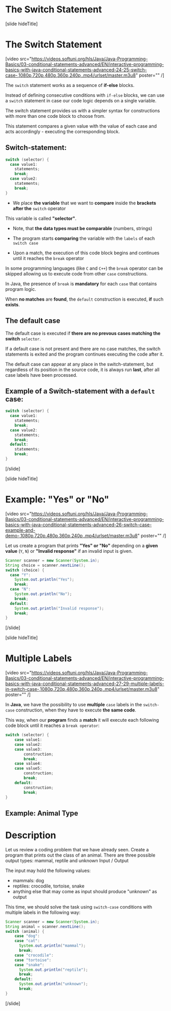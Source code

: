# The Switch Statement
[slide hideTitle]
# The Switch Statement

[video src="https://videos.softuni.org/hls/Java/Java-Programming-Basics/03-conditional-statements-advanced/EN/interactive-programming-basics-with-java-conditional-statements-advanced-24-25-switch-case-,1080p,720p,480p,360p,240p,.mp4/urlset/master.m3u8" poster="" /]

The `switch` statement works as a sequence of **if-else** blocks. 

Instead of defining consecutive conditions with `if-else` blocks, we can use a `switch` statement in case our code logic depends on a single variable. 

The switch statement provides us with a simpler syntax for constructions with more than one code block to choose from.

This statement compares a given value with the value of each case and acts accordingly - executing the corresponding block.

## Switch-statement:

```java
switch (selector) {
  case value1:
    statements;
    break;
  case value2:
    statements;
    break;
}
```

- We place **the variable** that we want to **compare** inside the **brackets after the** `switch` operator

This variable is called **"selector"**.

- Note, that **the data types must be comparable** (numbers, strings)

- The program starts **comparing** the variable with the `labels` of each `switch case`

- Upon a match, the execution of this code block begins and continues until it reaches the `break` operator

In some programming languages (like `C` and `C++`) the `break` operator can be skipped allowing us to execute code from other `case` constructions.

In Java, the presence of `break` is **mandatory** for each `case` that contains program logic. 

When **no matches** are **found**, the `default` construction is executed, **if** such **exists**.



## The default case
The default case is executed if **there are no prevous cases matching the switch** `selector`.

If a default case is not present and there are no case matches, the switch statements is exited and the program continues executing the code after it.

The default case can appear at any place in the switch-statement, but regardless of its position in the source code, it is always run **last**, after all case labels have been processed.

## Example of a Switch-statement with a `default` case:

```java
switch (selector) {
  case value1:
    statements;
    break;
  case value2:
    statements;
    break;
  default:
    statements;
    break;
}
```
[/slide]

[slide hideTitle]
# Example: "Yes" or "No"

[video src="https://videos.softuni.org/hls/Java/Java-Programming-Basics/03-conditional-statements-advanced/EN/interactive-programming-basics-with-java-conditional-statements-advanced-26-switch-case-example-and-demo-,1080p,720p,480p,360p,240p,.mp4/urlset/master.m3u8" poster="" /]

Let us create a program that prints **"Yes" or "No"** depending on a **given value** (`Y`, `N`) or **"Invalid response"** if an invalid input is given.

```java
Scanner scanner = new Scanner(System.in);
String choice = scanner.nextLine();
switch (choice) {
  case "Y":
    System.out.println("Yes");
    break;
  case "N":
    System.out.println("No");
    break;
  default:
    System.out.println("Invalid response");
    break;
}
```
[/slide]

[slide hideTitle]
# Multiple Labels

[video src="https://videos.softuni.org/hls/Java/Java-Programming-Basics/03-conditional-statements-advanced/EN/interactive-programming-basics-with-java-conditional-statements-advanced-27-29-multiple-labels-in-switch-case-,1080p,720p,480p,360p,240p,.mp4/urlset/master.m3u8" poster="" /]

In **Java**, we have the possibility to use **multiple** `case` labels in the `switch-case` construction, when they have to execute **the same code**. 

This way, when our **program** finds a **match** it will execute each following code block until it reaches a `break operator`:

```java
switch (selector) {
    case value1:
    case value2:
    case value3:
        construction;
        break;
    case value4:
    case value5:
        construction;
        break;
    default:
        construction;
        break;
}
```

## Example: Animal Type
# Description

Let us review a coding problem that we have already seen. 
Create a program that prints out the class of an animal.
There are three possible output types: mammal, reptile and unknown
Input / Output

The input may hold the following values:

- mammals: dog
- reptiles: crocodile, tortoise, snake
- anything else that may come as input should produce "unknown" as output



This time, we should solve the task using `switch-case` conditions with multiple labels in the following way:
```java
Scanner scanner = new Scanner(System.in);
String animal = scanner.nextLine();
switch (animal) {
    case "dog":
    case "cat":
      System.out.println("mammal");
      break;
    case "crocodile":
    case "tortoise":
    case "snake":
      System.out.println("reptile");
      break;
    default:
      System.out.println("unknown");
      break;
}
```
[/slide]
